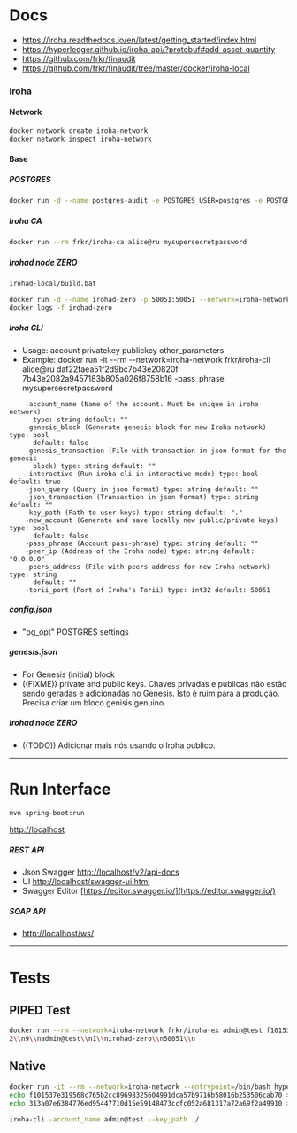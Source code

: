 # Docs
- https://iroha.readthedocs.io/en/latest/getting_started/index.html
- https://hyperledger.github.io/iroha-api/?protobuf#add-asset-quantity
- https://github.com/frkr/finaudit
- https://github.com/frkr/finaudit/tree/master/docker/iroha-local

### Iroha
#### Network
```bash
docker network create iroha-network
docker network inspect iroha-network
```

#### Base
##### POSTGRES
```bash
docker run -d --name postgres-audit -e POSTGRES_USER=postgres -e POSTGRES_PASSWORD=mysecretpassword -p 5432:5432 --network=iroha-network postgres:9.5
```

##### Iroha CA
```bash
docker run --rm frkr/iroha-ca alice@ru mysupersecretpassword
```

##### Irohad node ZERO
```bash
irohad-local/build.bat

docker run -d --name irohad-zero -p 50051:50051 --network=iroha-network irohad:local
docker logs -f irohad-zero
```

##### Iroha CLI
- Usage: account privatekey publickey other_parameters
- Example: docker run -it --rm --network=iroha-network frkr/iroha-cli alice@ru daf22faea51f2d9bc7b43e20820f 7b43e2082a9457183b805a026f8758b16 -pass_phrase mysupersecretpassword
```
    -account_name (Name of the account. Must be unique in iroha network)
      type: string default: ""
    -genesis_block (Generate genesis block for new Iroha network) type: bool
      default: false
    -genesis_transaction (File with transaction in json format for the genesis
      block) type: string default: ""
    -interactive (Run iroha-cli in interactive mode) type: bool default: true
    -json_query (Query in json format) type: string default: ""
    -json_transaction (Transaction in json format) type: string default: ""
    -key_path (Path to user keys) type: string default: "."
    -new_account (Generate and save locally new public/private keys) type: bool
      default: false
    -pass_phrase (Account pass-phrase) type: string default: ""
    -peer_ip (Address of the Iroha node) type: string default: "0.0.0.0"
    -peers_address (File with peers address for new Iroha network) type: string
      default: ""
    -torii_port (Port of Iroha's Torii) type: int32 default: 50051
```

##### config.json
- "pg_opt" POSTGRES settings

##### genesis.json
- For Genesis (initial) block
- ((FIXME)) private and public keys. Chaves privadas e publicas não estão sendo geradas e adicionadas no Genesis. Isto é ruim para a produção. Precisa criar um bloco genisis genuino.  

##### Irohad node ZERO
- ((TODO)) Adicionar mais nós usando o Iroha publico.

--------------

# Run Interface
```bash
mvn spring-boot:run
```
[http://localhost](http://localhost)

##### REST API
- Json Swagger [http://localhost/v2/api-docs](http://localhost/v2/api-docs)
- UI [http://localhost/swagger-ui.html](http://localhost/swagger-ui.html)
- Swagger Editor [https://editor.swagger.io/](https://editor.swagger.io/)

##### SOAP API
- [http://localhost/ws/](http://localhost/ws/)

--------------

# Tests

## PIPED Test
```bash
docker run --rm --network=iroha-network frkr/iroha-ex admin@test f101537e319568c765b2cc89698325604991dca57b9716b58016b253506cab70 313a07e6384776ed95447710d15e59148473ccfc052a681317a72a69f2a49910 \
2\\n9\\nadmin@test\\n1\\nirohad-zero\\n50051\\n
```

## Native
```bash
docker run -it --rm --network=iroha-network --entrypoint=/bin/bash hyperledger/iroha
echo f101537e319568c765b2cc89698325604991dca57b9716b58016b253506cab70 > admin@test.priv
echo 313a07e6384776ed95447710d15e59148473ccfc052a681317a72a69f2a49910 > admin@test.pub

iroha-cli -account_name admin@test --key_path ./ 
```

